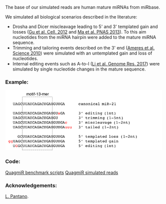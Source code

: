 The base of our simulated reads are human mature miRNAs from miRbase.

We simulated all biological scenarios described in the literature:
* Drosha and Dicer miscleavage leading to 5' and 3' templated gain and losses ([Gu et al. Cell. 2012](https://www.sciencedirect.com/science/article/pii/S0092867412012457?via%3Dihub) and [Ma et al. PNAS 2013](http://www.pnas.org/content/110/51/20687)). To this aim nucleotides from the miRNA hairpin were added to the mature miRNA sequence.
* Trimming and tailoring events described on the 3' end ([Ameres et al. Science 2010](http://science.sciencemag.org/content/328/5985/1534.long)) were simulated with an untemplated gain and loss of nucleotides.
* Internal editing events such as A-to-I ([Li et al. Genome Res. 2017](https://genome.cshlp.org/content/28/1/132.full)) were simulated by single nucleotide changes in the mature sequence.

### Example:
![Example modifications bechmarked](https://raw.githubusercontent.com/Gu-Lab-RBL-NCI/QuagmiR/master/doc/bench.png)

### Code:
[QuagmiR benchmark scripts](https://github.com/Gu-Lab-RBL-NCI/simulate-miRNA-reads)
[QuagmiR simulated reads](https://github.com/Gu-Lab-RBL-NCI/simulate-miRNA-reads/tree/master/SimulatedReads)

### Acknowledgements:
[L. Pantano](https://github.com/lpantano/mypubs/tree/master/mirna/mirannotation).
